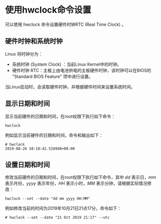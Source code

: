 # 使用hwclock命令设置<a name="ZH-CN_TOPIC_0182317139"></a>

可以使用 hwclock 命令设置硬件时钟RTC \(Real Time Clock\) 。

## 硬件时钟和系统时钟<a name="zh-cn_topic_0151920986_s6197167779f149f3b27e8a2cf30bdbea"></a>

Linux 将时钟分为：

-   系统时钟 \(System Clock\) ：当前Linux Kernel中的时钟。
-   硬件时钟 RTC：主板上由电池供电的主板硬件时钟，该时钟可以在BIOS的 "Standard BIOS Feature" 项中进行设置。

当Linux启动时，会读取硬件时钟，并根据硬件时间来设置系统时间。

## 显示日期和时间<a name="zh-cn_topic_0151920986_se2761e7195234ff98f4be3f7e0f33f7e"></a>

显示当前硬件的日期和时间，在root权限下执行如下命令：

```
hwclock
```

例如显示当前硬件的日期和时间，命令和输出如下：

```
# hwclock
2019-08-26 10:18:42.528948+08:00
```

## 设置日期和时间<a name="zh-cn_topic_0151920986_s3b4cd9b6571a45ca87e0f43b0a54e63f"></a>

修改当前硬件的日期和时间，在root权限下执行如下命令，其中  _dd_  表示日，_mm_  表示月份，_yyyy_ 表示年份，_HH_  表示小时，_MM_  表示分钟，请根据实际情况修改：

```
hwclock --set --date "dd mm yyyy HH:MM"
```

例如修改当前的时间为2019年10月21日21点17分，命令如下：

```
# hwclock --set --date "21 Oct 2019 21:17" --utc
```

